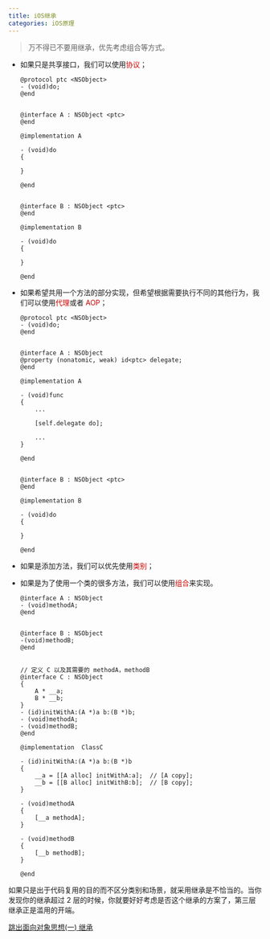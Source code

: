 ```yaml
---
title: iOS继承
categories: iOS原理
---
```


> 万不得已不要用继承，优先考虑组合等方式。

* 如果只是共享接口，我们可以使用<font color=#cc0000>协议</font>；

	```
	@protocol ptc <NSObject>
	- (void)do;
	@end
	
	
	@interface A : NSObject <ptc>
	@end
	
	@implementation A 
	
	- (void)do
	{
	
	}
	
	@end
	
	
	@interface B : NSObject <ptc>
	@end
	
	@implementation B
	
	- (void)do
	{
	
	}
	
	@end
	```

* 如果希望共用一个方法的部分实现，但希望根据需要执行不同的其他行为，我们可以使用<font color=#cc0000>代理</font>或者 <font color=#cc0000>AOP</font>；

	```
	@protocol ptc <NSObject>
	- (void)do;
	@end
	
	
	@interface A : NSObject 
	@property (nonatomic, weak) id<ptc> delegate;
	@end
	
	@implementation A
	
	- (void)func
	{
		...
		
		[self.delegate do];
		
		...
	}
	
	@end
	
	
	@interface B : NSObject <ptc>
	@end
	
	@implementation B
	
	- (void)do
	{
	
	}
	
	@end
	```

* 如果是添加方法，我们可以优先使用<font color=#cc0000>类别</font>；



* 如果是为了使用一个类的很多方法，我们可以使用<font color=#cc0000>组合</font>来实现。

	```
	@interface A : NSObject
	- (void)methodA;
	@end
	
	
	@interface B : NSObject	
	-(void)methodB;
	@end
	
	
	// 定义 C 以及其需要的 methodA，methodB
	@interface C : NSObject 
	{
		A * __a;
		B * __b;
	}
	- (id)initWithA:(A *)a b:(B *)b;
	- (void)methodA;
	- (void)methodB;
	@end
		
	@implementation  ClassC
	
	- (id)initWithA:(A *)a b:(B *)b
	{
		__a = [[A alloc] initWithA:a];  // [A copy];
		__b = [[B alloc] initWithB:b];  // [B copy];
	}
	
	- (void)methodA
	{
		[__a methodA];
	}
	
	- (void)methodB
	{
		[__b methodB];
	}
	
	@end
	```
	
如果只是出于代码复用的目的而不区分类别和场景，就采用继承是不恰当的。当你发现你的继承超过 2 层的时候，你就要好好考虑是否这个继承的方案了，第三层继承正是滥用的开端。

[跳出面向对象思想(一) 继承](https://casatwy.com/tiao-chu-mian-xiang-dui-xiang-si-xiang-yi-ji-cheng.html)